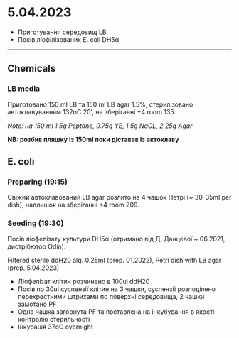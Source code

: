 5.04.2023
==========

- Приготування середовищ LB
- Посів ліофілізованих E. coli DH5α

---

## Chemicals
### LB media
Приготовано 150 ml LB та 150 ml LB agar 1.5%, стерилізовано автоклавуванням 132oC 20', на зберіганні +4 room 135.

_Note: на 150 ml 1.5g Peptone, 0.75g YE, 1.5g NaCL, 2.25g Agar_

__NB: розбив пляшку із 150ml поки діставав із актоклаву__

## E. coli
### Preparing (19:15)
Свіжий автоклавований LB agar розлито на 4 чашок Петрі (\~ 30-35ml per dish), надлишок на зберіганні +4 room 209.

### Seeding (19:30) 
Посів ліофелізату культури DH5α (отримано від Д. Данцевої \~ 06.2021, дистрібютор Odin).

Filtered sterile ddH20 alq. 0.25ml (prep. 01.2022), Petri dish with LB agar (prep. 5.04.2023)

- Ліофелізат клітин розчинено в 100ul ddH20
- Посів по 30ul суспензії клітин на 3 чашки, суспензії розподілено перехрестними штрихами по поверхні середовища, 2 чашки замотано PF
- Одна чашка загорнута PF та поставлена на інкубування в якості контролю стерильності
- Інкубація 37oC overnight 